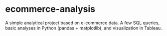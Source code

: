 # ecommerce-analysis
A simple analytical project based on e-commerce data. A few SQL queries, basic analyses in Python (pandas + matplotlib), and visualization in Tableau.
